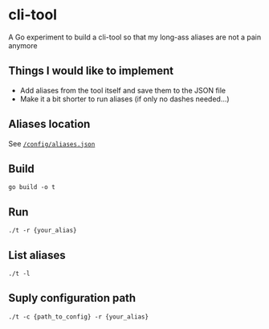 # cli-tool
A Go experiment to build a cli-tool so that my long-ass aliases are not a pain anymore

## Things I would like to implement

+ Add aliases from the tool itself and save them to the JSON file
+ Make it a bit shorter to run aliases (if only no dashes needed...)

## Aliases location

See [`/config/aliases.json`](https://github.com/JayKid/cli-tool/blob/master/config/aliases.json)

## Build

`go build -o t`

## Run

`./t -r {your_alias}`

## List aliases

`./t -l`

## Suply configuration path

`./t -c {path_to_config} -r {your_alias}`